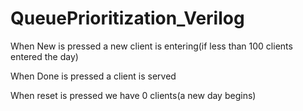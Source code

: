 # QueuePrioritization_Verilog

When New is pressed a new client is entering(if less than 100 clients entered the day)

When Done is pressed a client is served

When reset is pressed we have 0 clients(a new day begins)
 
